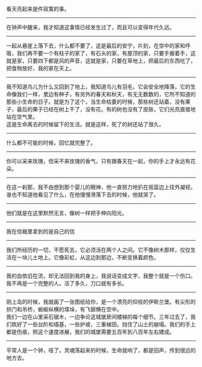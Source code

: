 看天亮起来是件寂寞的事。
___
在钟声中醒来，我才知道这事情已经发生过了，而且可以变得年代久远。
___
一起从悬崖上落下去，什么都不要了，这是最后的安宁，片刻，在空中的家和呼吸，我们再不要一个有柱子的家了，有石头的家，有屋顶的家，只要手握着手，这就是家，只要四下都是风的声音，这就是家，只要在草地上，把最后的东西吃了，把食物放好，我的家在天上。
___
我不知道鸟儿为什么又回到了地上，我知道鸟儿有羽毛，它会安全地降落，它的生命像我们一样，里边有种子，有另外的春天和秋天，有无无数数的，它所不知道的那些小生命的日子。就是为了这个，当生命枯萎的时候，那些树还站着，没有果子，最后的果子已经在树上干了，没有花。有的树也没有了皮肤，它们光亮直接地站在空气里。  
这是生命离去的时候留下的生活。就是这样，死了的树还站了很久。
___
什么都不可能的时候，回忆就完整了。
___
你可以采来玫瑰，但采不来玫瑰的香气，只有跟春天在一起，你的手上才永远有花朵。
___
在这一刹那，我不由想到那个婴儿的眼神，他一直努力地扒在摇篮边上往外凝视，谁也不知道他看见了什么，在他慢慢滑落下去的时候，他就哭了。
___
他们就是在这里默然无言，像树一样把手伸向阳光。
___
我在信箱里拿到的是自己的信
___
我们所经历的一切，不愿死去，它必须活在两个人之间。它不像树木那样，仅仅生活在一块儿土地上。它像彩虹，从这边到那边，不断变换着颜色。
___
我的血依旧在流，却无法回到我的身上，我说话变成文字，我整个就是一个伤口。我不再是一个完整的人。活了多久，刀口就有多长。
___
刚上岛的时候，我就画了一张图纸给你，是一个漂亮的仰视的伊斯兰堡。有尖形的拱门和吊桥，蜿蜒纵横的堞垛，有飞廊横在空中。  
我们一边在山里采石锯木，一边争论这城堡房间楼梯的每个细节。三年过去了，我们筑好了一些台阶和墙基，一些护坡，三重梯田，挡住了山土的崩塌。我们的手上都是伤痕，照这个速度进展，我们的城堡需要五百年到八百年左右建成。
___
平常人是一个钟，哑了。灵魂荡起来的时候，生命就响了，都是回声，传到很远的地方去。
